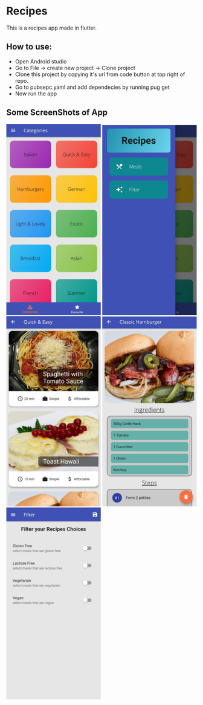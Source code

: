 # Recipes

This is a recipes app made in flutter.

## How to use:
  * Open Android studio
  * Go to File -> create new project -> Clone project
  * Clone this project by copying it's url from code button at top right of repo.
  * Go to pubsepc.yaml and add dependecies by running pug get
  * Now run the app

## Some ScreenShots of App
<img src="https://github.com/Sushant0402/recipes/blob/master/images/1.jpg" width="250"> <img src="https://github.com/Sushant0402/recipes/blob/master/images/2.jpg" width="250"> <img src="https://github.com/Sushant0402/recipes/blob/master/images/3.jpg" width="250"> <img src="https://github.com/Sushant0402/recipes/blob/master/images/4.jpg" width="250">
<img src="https://github.com/Sushant0402/recipes/blob/master/images/5.jpg" width="250">
